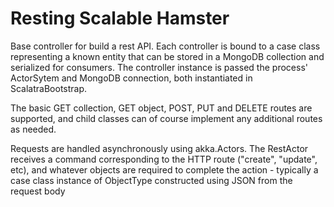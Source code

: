 # Resting Scalable Hamster

Base controller for build a rest API. Each controller is bound to a case class representing
  a known entity that can be stored in a MongoDB collection and serialized for
  consumers. The controller instance is passed the process' ActorSytem and
  MongoDB connection, both instantiated in ScalatraBootstrap.

  The basic GET collection, GET object, POST, PUT and DELETE routes are
  supported, and child classes can of course implement any additional routes
  as needed.

  Requests are handled asynchronously using akka.Actors. The RestActor receives
  a command corresponding to the HTTP route ("create", "update", etc), and
  whatever objects are required to complete the action - typically a case class
  instance of ObjectType constructed using JSON from the request body
